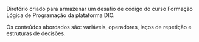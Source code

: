 Diretório criado para armazenar um desafio de código do curso Formação Lógica de Programação da plataforma DIO. 

Os conteúdos abordados são: variáveis, operadores, laços de repetição e estruturas de decisões.
